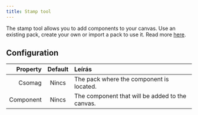 ```yaml
---
title: Stamp tool
---
```


The stamp tool allows you to add components to your canvas.
Use an existing pack, create your own or import a pack to use it. Read more [here](../../pack).

## Configuration

|  Property | Default | Leírás                                                          |
| --------: | :-----: | :-------------------------------------------------------------- |
|    Csomag |  Nincs  | The pack where the component is located.        |
| Component |  Nincs  | The component that will be added to the canvas. |
